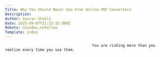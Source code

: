 ```yaml
---
Title: Why You Should Never Use Free Online PDF Converters 
Description: 
Author: Gaurav Shukla
Date: 2025-09-07T21:15:15.000Z
Robots: noindex,nofollow
Template: index
---
```


                                            You are risking more than you realize every time you use them.
                                        